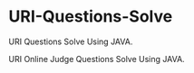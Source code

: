 # URI-Questions-Solve
URI Questions Solve Using JAVA.

URI Online Judge Questions Solve Using JAVA.
